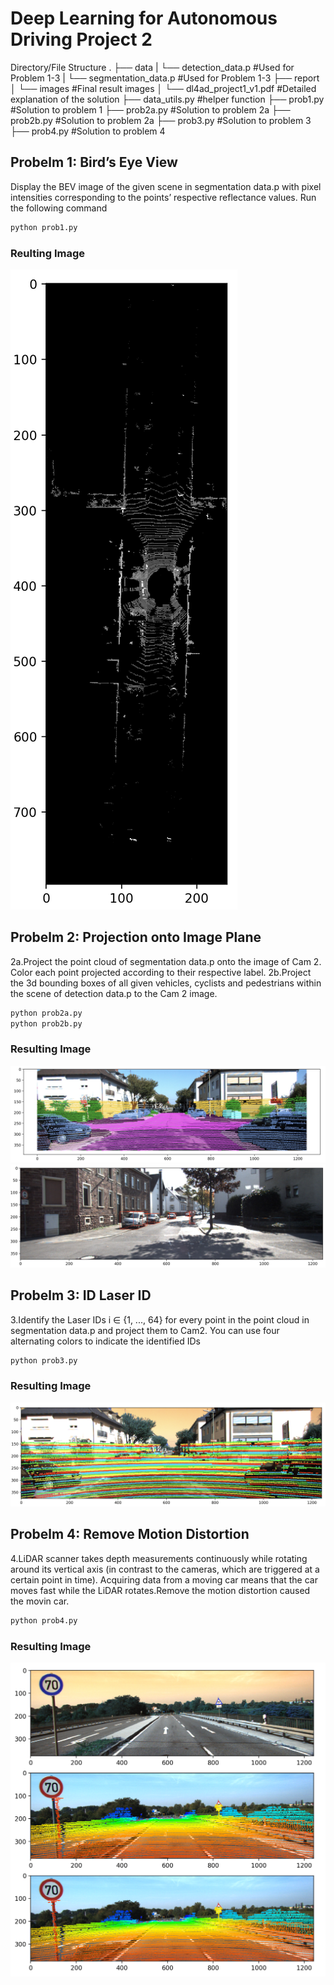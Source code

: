 # Deep Learning for Autonomous Driving Project 2

Directory/File Structure
    .
    ├── data
    |   └── detection_data.p            #Used for Problem 1-3
    |   └── segmentation_data.p         #Used for Problem 1-3
    ├── report
    │   └── images                      #Final result images
    │   └── dl4ad_project1_v1.pdf       #Detailed explanation of the solution
    ├── data_utils.py                   #helper function
    ├── prob1.py                        #Solution to problem 1
    ├── prob2a.py                       #Solution to problem 2a
    ├── prob2b.py                       #Solution to problem 2a
    ├── prob3.py                        #Solution to problem 3
    ├── prob4.py                        #Solution to problem 4

## Probelm 1: Bird’s Eye View

Display the BEV image of the given scene in segmentation data.p with pixel intensities corresponding to the points’ respective reflectance values.
Run the following command

```bash
python prob1.py
```

### Reulting Image 

![BEV](./report/images/prob1.png)

## Probelm 2: Projection onto Image Plane

2a.Project the point cloud of segmentation data.p onto the image of Cam 2. Color each point projected according to their respective label.
2b.Project the 3d bounding boxes of all given vehicles, cyclists and pedestrians within the scene of detection data.p to the Cam 2 image.

```bash
python prob2a.py
python prob2b.py
```

### Resulting Image

![Segmentation](./report/images/prob2a.jpg)![Bounding Box](./report/images/prob2b.jpg)

## Probelm 3: ID Laser ID

3.Identify the Laser IDs i ∈ {1, ..., 64} for every point in the point cloud in segmentation data.p and project them to Cam2. You can use four alternating colors to indicate the identified IDs

```bash
python prob3.py
```

### Resulting Image

![Laser Tag](./report/images/prob3.png)

## Probelm 4: Remove Motion Distortion

4.LiDAR scanner takes depth measurements continuously while rotating around its vertical axis (in contrast to the cameras, which are triggered at a certain point in time). Acquiring data from a moving car means that the car moves fast while the LiDAR rotates.Remove the motion distortion caused the movin car.

```bash
python prob4.py
```

### Resulting Image

![Distortion](./report/images/prob4_37_v1.png)